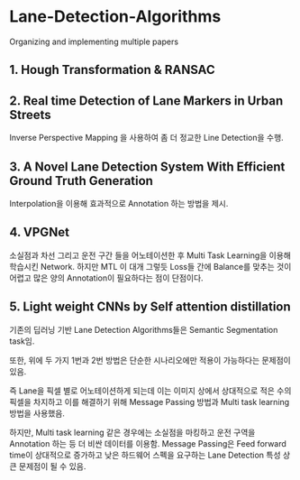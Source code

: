 # Lane-Detection-Algorithms
Organizing and implementing multiple papers

## 1. Hough Transformation & RANSAC

## 2. Real time Detection of Lane Markers in Urban Streets
Inverse Perspective Mapping 을 사용하여 좀 더 정교한 Line Detection을 수행.

## 3. A Novel Lane Detection System With Efficient Ground Truth Generation
Interpolation을 이용해 효과적으로 Annotation 하는 방법을 제시.

## 4. VPGNet
소실점과 차선 그리고 운전 구간 들을 어노테이션한 후 Multi Task Learning을 이용해 학습시킨 Network. 하지만 MTL 이 대개 그렇듯 Loss들 간에 Balance를 맞추는 것이 어렵고 많은 양의 Annotation이 필요하다는 점이 단점이다.

## 5. Light weight CNNs by Self attention distillation
기존의 딥러닝 기반 Lane Detection Algorithms들은 Semantic Segmentation task임.

또한, 위에 두 가지 1번과 2번 방법은 단순한 시나리오에만 적용이 가능하다는 문제점이 있음.

즉 Lane을 픽셀 별로 어노테이션하게 되는데 이는 이미지 상에서 상대적으로 적은 수의 픽셀을 차지하고 이를 해결하기 위해 Message Passing 방법과 Multi task learning 방법을 사용했음.

하지만, Multi task learning 같은 경우에는 소실점을 마킹하고 운전 구역을 Annotation 하는 등 더 비싼 데이터를 이용함. Message Passing은 Feed forward time이 상대적으로 증가하고 낮은 하드웨어 스펙을 요구하는 Lane Detection 특성 상 큰 문제점이 될 수 있음.

